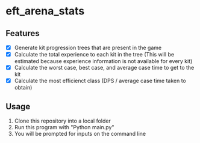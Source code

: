 # eft_arena_stats #
## Features ##
- [x] Generate kit progression trees that are present in the game
- [x] Calculate the total experience to each kit in the tree (This will be estimated because experience information is not available for every kit)
- [x] Calculate the worst case, best case, and average case time to get to the kit
- [x] Calculate the most efficienct class (DPS / average case time taken to obtain)

## Usage ##
1. Clone this repository into a local folder
2. Run this program with "Python main.py"
3. You will be prompted for inputs on the command line
